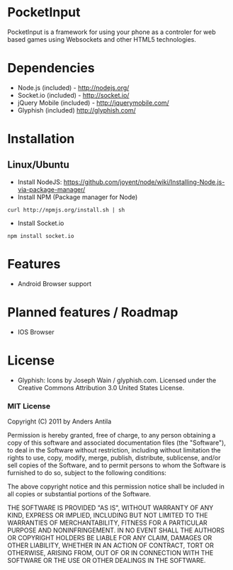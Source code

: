 # PocketInput
PocketInput is a framework for using your phone as a controler for web
based games using Websockets and other HTML5 technologies. 

# Dependencies
* Node.js (included) - http://nodejs.org/
* Socket.io (included) - http://socket.io/
* jQuery Mobile (included) - http://jquerymobile.com/
* Glyphish (included) http://glyphish.com/

# Installation
## Linux/Ubuntu
* Install NodeJS: https://github.com/joyent/node/wiki/Installing-Node.js-via-package-manager/
* Install NPM (Package manager for Node)
```
curl http://npmjs.org/install.sh | sh
```
* Install Socket.io
```
npm install socket.io
```

# Features
* Android Browser support

# Planned features / Roadmap
* IOS Browser

# License
* Glyphish: Icons by Joseph Wain / glyphish.com. Licensed under the Creative Commons Attribution 3.0 United States License.

### MIT License

Copyright (C) 2011 by Anders Antila

Permission is hereby granted, free of charge, to any person obtaining a copy
of this software and associated documentation files (the "Software"), to deal
in the Software without restriction, including without limitation the rights
to use, copy, modify, merge, publish, distribute, sublicense, and/or sell
copies of the Software, and to permit persons to whom the Software is
furnished to do so, subject to the following conditions:

The above copyright notice and this permission notice shall be included in
all copies or substantial portions of the Software.

THE SOFTWARE IS PROVIDED "AS IS", WITHOUT WARRANTY OF ANY KIND, EXPRESS OR
IMPLIED, INCLUDING BUT NOT LIMITED TO THE WARRANTIES OF MERCHANTABILITY,
FITNESS FOR A PARTICULAR PURPOSE AND NONINFRINGEMENT. IN NO EVENT SHALL THE
AUTHORS OR COPYRIGHT HOLDERS BE LIABLE FOR ANY CLAIM, DAMAGES OR OTHER
LIABILITY, WHETHER IN AN ACTION OF CONTRACT, TORT OR OTHERWISE, ARISING FROM,
OUT OF OR IN CONNECTION WITH THE SOFTWARE OR THE USE OR OTHER DEALINGS IN
THE SOFTWARE.
